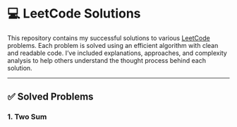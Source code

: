 # 💻 LeetCode Solutions

This repository contains my successful solutions to various [LeetCode](https://leetcode.com/) problems. Each problem is solved using an efficient algorithm with clean and readable code. I’ve included explanations, approaches, and complexity analysis to help others understand the thought process behind each solution.

---

## ✅ Solved Problems

### 1. Two Sum    
